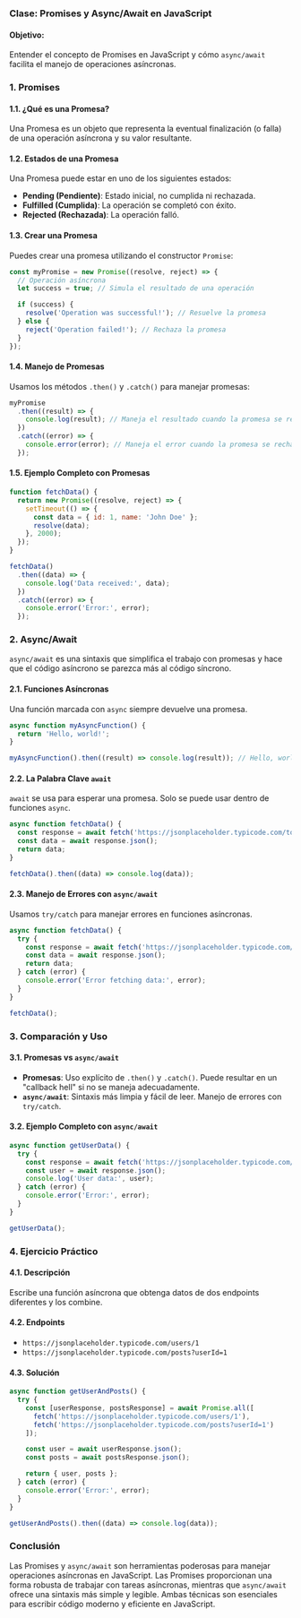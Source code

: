 

### **Clase: Promises y Async/Await en JavaScript**

#### **Objetivo:**
Entender el concepto de Promises en JavaScript y cómo `async/await` facilita el manejo de operaciones asíncronas.

### **1. Promises**

#### **1.1. ¿Qué es una Promesa?**

Una Promesa es un objeto que representa la eventual finalización (o falla) de una operación asíncrona y su valor resultante.

#### **1.2. Estados de una Promesa**

Una Promesa puede estar en uno de los siguientes estados:
- **Pending (Pendiente)**: Estado inicial, no cumplida ni rechazada.
- **Fulfilled (Cumplida)**: La operación se completó con éxito.
- **Rejected (Rechazada)**: La operación falló.

#### **1.3. Crear una Promesa**

Puedes crear una promesa utilizando el constructor `Promise`:

```javascript
const myPromise = new Promise((resolve, reject) => {
  // Operación asíncrona
  let success = true; // Simula el resultado de una operación

  if (success) {
    resolve('Operation was successful!'); // Resuelve la promesa
  } else {
    reject('Operation failed!'); // Rechaza la promesa
  }
});
```

#### **1.4. Manejo de Promesas**

Usamos los métodos `.then()` y `.catch()` para manejar promesas:

```javascript
myPromise
  .then((result) => {
    console.log(result); // Maneja el resultado cuando la promesa se resuelve
  })
  .catch((error) => {
    console.error(error); // Maneja el error cuando la promesa se rechaza
  });
```

#### **1.5. Ejemplo Completo con Promesas**

```javascript
function fetchData() {
  return new Promise((resolve, reject) => {
    setTimeout(() => {
      const data = { id: 1, name: 'John Doe' };
      resolve(data);
    }, 2000);
  });
}

fetchData()
  .then((data) => {
    console.log('Data received:', data);
  })
  .catch((error) => {
    console.error('Error:', error);
  });
```

### **2. Async/Await**

`async/await` es una sintaxis que simplifica el trabajo con promesas y hace que el código asíncrono se parezca más al código síncrono.

#### **2.1. Funciones Asíncronas**

Una función marcada con `async` siempre devuelve una promesa.

```javascript
async function myAsyncFunction() {
  return 'Hello, world!';
}

myAsyncFunction().then((result) => console.log(result)); // Hello, world!
```

#### **2.2. La Palabra Clave `await`**

`await` se usa para esperar una promesa. Solo se puede usar dentro de funciones `async`.

```javascript
async function fetchData() {
  const response = await fetch('https://jsonplaceholder.typicode.com/todos/1');
  const data = await response.json();
  return data;
}

fetchData().then((data) => console.log(data));
```

#### **2.3. Manejo de Errores con `async/await`**

Usamos `try/catch` para manejar errores en funciones asíncronas.

```javascript
async function fetchData() {
  try {
    const response = await fetch('https://jsonplaceholder.typicode.com/todos/1');
    const data = await response.json();
    return data;
  } catch (error) {
    console.error('Error fetching data:', error);
  }
}

fetchData();
```

### **3. Comparación y Uso**

#### **3.1. Promesas vs `async/await`**

- **Promesas**: Uso explícito de `.then()` y `.catch()`. Puede resultar en un "callback hell" si no se maneja adecuadamente.
- **`async/await`**: Sintaxis más limpia y fácil de leer. Manejo de errores con `try/catch`.

#### **3.2. Ejemplo Completo con `async/await`**

```javascript
async function getUserData() {
  try {
    const response = await fetch('https://jsonplaceholder.typicode.com/users/1');
    const user = await response.json();
    console.log('User data:', user);
  } catch (error) {
    console.error('Error:', error);
  }
}

getUserData();
```

### **4. Ejercicio Práctico**

#### **4.1. Descripción**

Escribe una función asíncrona que obtenga datos de dos endpoints diferentes y los combine.

#### **4.2. Endpoints**

- `https://jsonplaceholder.typicode.com/users/1`
- `https://jsonplaceholder.typicode.com/posts?userId=1`

#### **4.3. Solución**

```javascript
async function getUserAndPosts() {
  try {
    const [userResponse, postsResponse] = await Promise.all([
      fetch('https://jsonplaceholder.typicode.com/users/1'),
      fetch('https://jsonplaceholder.typicode.com/posts?userId=1')
    ]);

    const user = await userResponse.json();
    const posts = await postsResponse.json();

    return { user, posts };
  } catch (error) {
    console.error('Error:', error);
  }
}

getUserAndPosts().then((data) => console.log(data));
```

### **Conclusión**

Las Promises y `async/await` son herramientas poderosas para manejar operaciones asíncronas en JavaScript. Las Promises proporcionan una forma robusta de trabajar con tareas asíncronas, mientras que `async/await` ofrece una sintaxis más simple y legible. Ambas técnicas son esenciales para escribir código moderno y eficiente en JavaScript.

